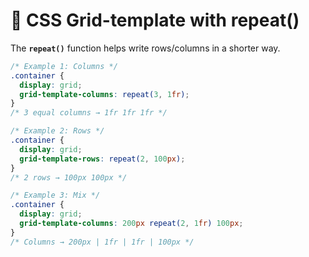 # 📐 CSS Grid-template with repeat()

The **`repeat()`** function helps write rows/columns in a shorter way.

```css
/* Example 1: Columns */
.container {
  display: grid;
  grid-template-columns: repeat(3, 1fr);
}
/* 3 equal columns → 1fr 1fr 1fr */

/* Example 2: Rows */
.container {
  display: grid;
  grid-template-rows: repeat(2, 100px);
}
/* 2 rows → 100px 100px */

/* Example 3: Mix */
.container {
  display: grid;
  grid-template-columns: 200px repeat(2, 1fr) 100px;
}
/* Columns → 200px | 1fr | 1fr | 100px */